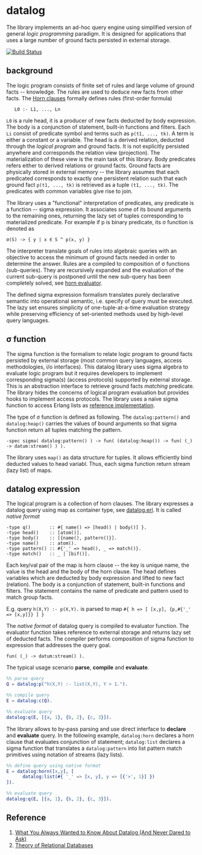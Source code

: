 # datalog

The library implements an ad-hoc query engine using simplified version of general _logic programming_ paradigm. It is designed for applications that uses a large number of ground facts persisted in external storage. 

[![Build Status](https://secure.travis-ci.org/fogfish/datalog.svg?branch=master)](http://travis-ci.org/fogfish/datalog)

## background

The logic program consists of finite set of rules and large volume of ground facts -- knowledge. The rules are used to deduce new facts from other facts. The [Horn clauses](https://en.wikipedia.org/wiki/Horn_clause) formally defines rules (first-order formula)

```
   L0 :- L1, ..., Ln
```

`L0` is a rule head, it is a producer of new facts deducted by body expression. The body is a conjunction of statement, built-in functions and filters. Each `Li` consist of predicate symbol and terms such as `p(t1, ..., tk)`. A term is either a constant or a variable. The head is a derived relation, deducted through the _logical program_ and ground facts. It is not explicitly persisted anywhere and corresponds the relation view (projection). The materialization of these view is the main task of this library. Body predicates refers either to derived relations or ground facts. Ground facts are physically stored in external memory -- the library assumes that each predicated corresponds to exactly one persistent relation such that each ground fact `p(t1, ..., tk)` is retrieved as a tuple `(t1, ..., tk)`. The predicates with common variables give rise to join. 


The library uses a "functional" interpretation of predicates, any predicate is a function -- sigma expression. It associates some of its bound arguments to the remaining ones, returning the lazy set of tuples corresponding to materialized predicate. For example if p is binary predicate, its σ function is denoted as

```
σ(S) -> { y | x ∈ S ^ p(x, y) }
```

The interpreter translate goals of rules into algebraic queries with an objective to access the minimum of ground facts needed in order to determine the answer. Rules are a compiled to composition of σ functions (sub-queries). They are recursively expanded and the evaluation of the current sub-query is postponed until the new sub-query has been completely solved, see [horn evaluator](src/datalog_horn.erl). 

The defined sigma expression formalism translates purely declarative semantic into operational semantic, i.e. specify of query must be executed. The lazy set ensures simplicity of one-tuple-at-a-time evaluation strategy while preserving efficiency of set-oriented methods used by high-level query languages. 


## σ function

The sigma function is the formalism to relate logic program to ground facts persisted by external storage (most common query languages, access methodologies, i/o interfaces). This datalog library uses sigma algebra to evaluate logic program but it requires developers to implement corresponding sigma(s) (access protocols) supported by external storage. This is an abstraction interface to retrieve ground facts _matching_ predicate. The library hides the concerns of logical program evaluation but provides hooks to implement access protocols. The library uses a naive sigma function to access Erlang lists as [reference implementation](src/datalog_list.erl).


The type of σ function is defined as following. The `datalog:pattern()` and `datalog:heap()` carries the values of bound arguments so that sigma function return all tuples matching the pattern.

```
-spec sigma( datalog:pattern() ) -> fun( (datalog:heap()) -> fun( (_) -> datum:stream() ) ).
```

The library uses `map()` as data structure for tuples. It allows efficiently bind deducted values to head variabl. Thus, each sigma function return stream (lazy list) of maps.



## datalog expression

The logical program is a collection of horn clauses. The library expresses a datalog query using map as container type, see [datalog.erl](src/datalog.erl). It is called _native format_

```
-type q()       :: #{ name() => [head() | body()] }.
-type head()    :: [atom()].
-type body()    :: [{name(), pattern()}].
-type name()    :: atom().
-type pattern() :: #{'_' => head(), _ => match()}.
-type match()   :: _ | [bif()].
```

Each key/val pair of the map is horn clause -- the key is unique name, the value is the head and the body of the horn clause. The head defines variables which are deducted by body expression and lifted to new fact (relation). The body is a conjunction of statement, built-in functions and filters. The statement contains the name of predicate and pattern used to match group facts. 

E.g. query `h(X,Y) :- p(X,Y).` is parsed to map `#{ h => [ [x,y], {p,#{'_' => [x,y]}} ] }`

The _native format_ of datalog query is compiled to evaluator function. The evaluator function takes reference to external storage and returns lazy set of deducted facts. The compiler performs composition of sigma function to expression that addresses the query goal. 

```
fun( (_) -> datum:stream() ).
```

The typical usage scenario **parse**, **compile** and **evaluate**.

```erlang
%% parse query
Q = datalog:p("h(X,Y) :- list(X,Y), Y > 1.").

%% compile query
E = datalog:c(Q).

%% evaluate query
datalog:q(E, [{a, 1}, {b, 2}, {c, 3}]).
```

The library allows to by-pass parsing and use direct interface to **declare** and **evaluate** query. In the following example, `datalog:horn` declares a horn clause that evaluates conjunction of statement; `datalog:list` declares a sigma function that translates a `datalog:pattern` into list pattern match primitives using notation of streams (lazy lists).

```erlang
%% define query using native format
E = datalog:horn([x,y], [
      datalog:list(#{ '_' => [x, y], y => [{'>', 1}] })
]).

%% evaluate query
datalog:q(E, [{a, 1}, {b, 2}, {c, 3}]).
```




## Reference

1. [What You Always Wanted to Know About Datalog (And Never Dared to Ask)](http://www.csd.uoc.gr/~hy562/1112_spring/instr_material/WhatYouAlwaysWantedtoKnowAboutDatalog_AndNeverDaredtoAsk.pdf)
1. [Theory of Relational Databases](http://www.cs.nott.ac.uk/~psznza/G53RDB07/rdb14.pdf)



<!--








Example of horn clause with `X`, `Y`, `Z` variables and `year`, `title`, `1987` constants:
```
   title(Z) :- list(X, year, Y), list(X, title, Z), Y = 1987.
```



The library reflect each predicate to another horn clause or stream of facts.

Each datalog program has a goal that defines a subset of required relation.


The knowledge base is abstracted using streams to retrieve ground facts and feed them to logic engine.

Example of datalog program
```
?- id(X, "Ridley Scott").
id(X, Y) :- like(X, name, Y). 
```

## syntax

The library supports two notations for datalog: 
* the original as ```string()```, it is compliant with @todo
* Erlang native format as ```term()```

### native format

```
-type(datalog() :: {atom(), bind(), [horn()]}).
-type(horn()    :: {atom(), bind(), [pred()]}).
-type(pred()    :: {atom(), bind()}).
-type(bind()    :: [any()]).
```

datalog 
#{ id => [ [x,y], {like, [x, name, y]}]} }

goal
#{'?' => id, x => '_', y => <<"Ridley Scott">>}

compiled program (by make) 
#{ id => [ [x,y], #{id => like, t => [x, name, y], s => ? }]} }




Example of Erlang native datalog
```
{id, [x, <<"Ridley Scott">>], 
   [
      {id, [x,y], [ {like, [x, name, y]} ]}
   ]
}.
```

### datalog to predicate

#### match all
```
?- id(X, Y). 
id(X, Y) :- like(X, Y).

like('_', '_')
```

#### pattern match
```
?- id("A", Y). 
id(X, Y) :- like(X, Y).

like(<<"A">>, '_')
```

#### pattern match with clauses
```
?- id("A", Y). 
id(X, Y) :- like(X, Y), Y > 10.

like(<<"A">>, [{'>', 10}])
```

```
?- id("A", Y). 
id(X, Y) :- like(X, Y), Y > 10, Y < 20.

like(<<"A">>, [{'>', 10}, {'<', 20}])
```



## relation algebra vs datalog

### intersection

```algebra
   a(X,Y) ⋀ b(X,Y)
```

```datalog 
   h(X,Y) :- a(X,Y), b(X,Y) 
```

### union

```algebra
   a(X,Y) ⋁ b(X,Y)
```

```datalog
   h(X,Y) :- a(X,Y)
   h(X,Y) :- b(X,Y)
```

# references

1. http://ion.uwinnipeg.ca/~ychen2/journalpapers/StratifiedDB.pdf
1. http://www.cs.toronto.edu/~drosu/csc343-l7-handout6.pdf

-->

